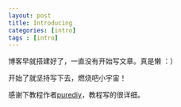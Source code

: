 ```yaml
---
layout: post
title: Introducing
categories: [intro]
tags : [intro]
---
```


博客早就搭建好了，一直没有开始写文章。真是懒  ：）

开始了就坚持写下去，燃烧吧小宇宙！

感谢下教程作者[purediy](http://www.cnblogs.com/purediy/archive/2013/03/07/2948892.html)，教程写的很详细。